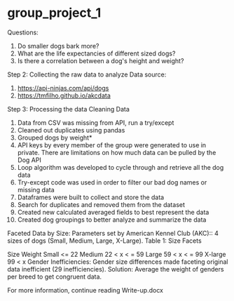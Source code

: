 # group_project_1
Questions:
1.    Do smaller dogs bark more?
2.    What are the life expectancies of different sized dogs?
3.    Is there a correlation between a dog's height and weight?

Step 2: Collecting the raw data to analyze
Data source:
1.    https://api-ninjas.com/api/dogs
2.    https://tmfilho.github.io/akcdata

Step 3: Processing the data
Cleaning Data

1.    Data from CSV was missing from API, run a try/except
2.    Cleaned out duplicates using pandas
3.    Grouped dogs by weight*
4.    API keys by every member of the group were generated to use in private. There are limitations on how much data can be pulled by the Dog API
5.    Loop algorithm was developed to cycle through and retrieve all the dog data
6.    Try-except code was used in order to filter our bad dog names or missing data
7.    Dataframes were built to collect and store the data
8.    Search for duplicates and removed them from the dataset
9.    Created new calculated averaged fields to best represent the data
10.    Created dog groupings to better analyze and summarize the data





Faceted Data by Size: Parameters set by American Kennel Club (AKC):: 4 sizes of dogs (Small, Medium, Large, X-Large).
Table 1: Size Facets

Size    Weight
Small    <= 22
Medium    22  < x < = 59
Large    59 < x < = 99
X-large    99 < x
Gender Inefficiencies: Gender size differences made faceting original data inefficient (29 inefficiencies). 
Solution: Average the weight of genders per breed to get congruent data.


For more information, continue reading Write-up.docx
